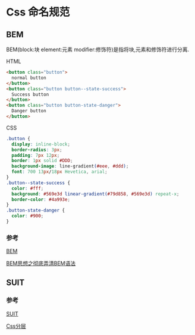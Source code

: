 # Css 命名规范

## BEM

BEM(block:块 element:元素 modifier:修饰符)是指将块,元素和修饰符进行分离.

HTML

```html
<button class="button">
  normal button
</button>
<button class="button button--state-success">
  Success button
</button>
<button class="button button-state-danger">
  Danger button
</button>
```

CSS

```css
.button {
  display: inline-block;
  border-radius: 3px;
  padding: 7px 12px;
  border: 1px solid #DDD;
  background-image: line-gradient(#eee, #ddd);
  font: 700 13px/18px Hevetica, arial;
}
.button--state-success {
  color: #fff;
  background: #569e3d linear-gradient(#79d858, #569e3d) repeat-x;
  border-color: #4a993e;
}
.button-state-danger {
  color: #900;
}
```

### 参考

[BEM](http://getbem.com/introduction/)

[BEM思想之彻底弄清BEM语法](http://www.w3cplus.com/css/mindbemding-getting-your-head-round-bem-syntax.html)

## SUIT

### 参考

[SUIT](https://suitcss.github.io/)

[Css分层](http://www.w3cplus.com/css/css-layers.html)